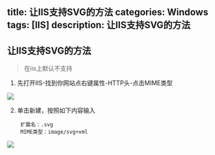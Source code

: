 title: 让IIS支持SVG的方法
categories: Windows
tags: [IIS]
description: 让IIS支持SVG的方法
---

## 让IIS支持SVG的方法

> 在iis上默认不支持 

<!--more-->

1. 先打开IIS-找到你网站点右键属性-HTTP头-点击MIME类型

![](http://www.198zone.com/uploadfile/2014/0708/20140708094728370.jpg)

2. 单击新建，按照如下内容输入

		扩展名：.svg
		MIME类型：image/svg+xml

![](http://www.198zone.com/uploadfile/2014/0708/20140708094908386.jpg)